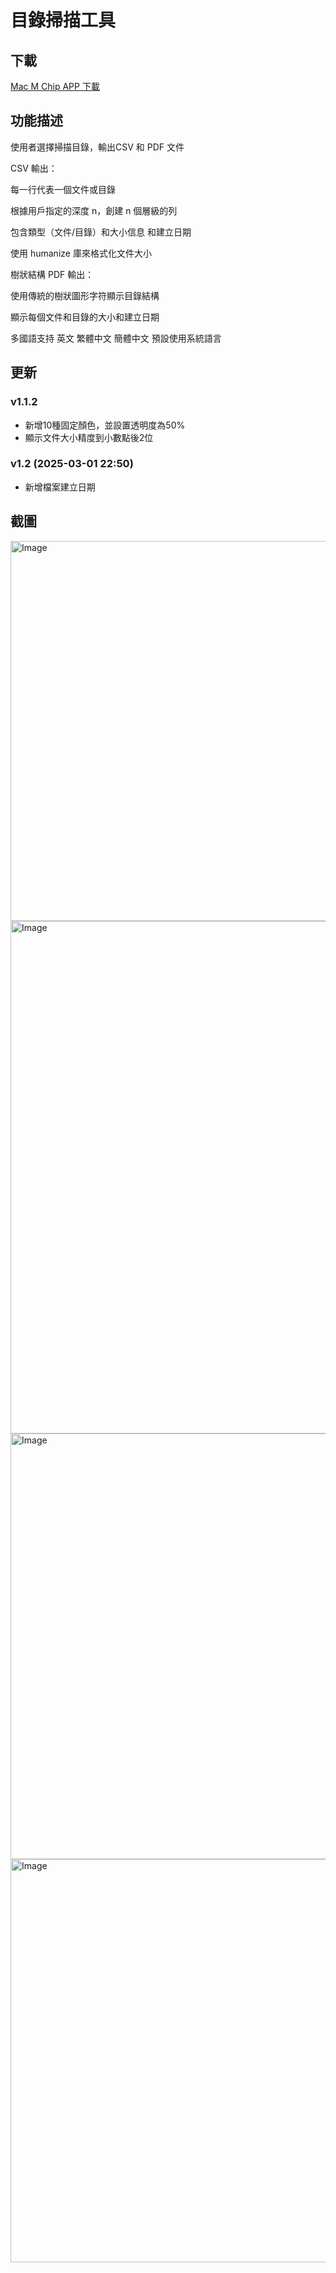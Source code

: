 # 目錄掃描工具

## 下載
[Mac M Chip APP 下載](https://github.com/gumpcpy/directory-scanner/releases/download/v1.2/Directory.Scanner.dmg)

## 功能描述
使用者選擇掃描目錄，輸出CSV 和 PDF 文件

CSV 輸出：

每一行代表一個文件或目錄

根據用戶指定的深度 n，創建 n 個層級的列

包含類型（文件/目錄）和大小信息 和建立日期

使用 humanize 庫來格式化文件大小

樹狀結構 PDF 輸出：

使用傳統的樹狀圖形字符顯示目錄結構

顯示每個文件和目錄的大小和建立日期

多國語支持 英文 繁體中文 簡體中文 預設使用系統語言 

## 更新

### v1.1.2
- 新增10種固定顏色，並設置透明度為50%
- 顯示文件大小精度到小數點後2位

### v1.2 (2025-03-01 22:50)
- 新增檔案建立日期

## 截圖
<img width="608" alt="Image" src="https://github.com/user-attachments/assets/23a31483-fb51-4241-bbe6-c011e2483899" />
<img width="820" alt="Image" src="https://github.com/user-attachments/assets/f0790615-1fd2-441f-b9ba-488abf88b06b" />
<img width="681" alt="Image" src="https://github.com/user-attachments/assets/a55f15bc-7b99-4f85-aa20-8bdd098e7e12" />
<img width="645" alt="Image" src="https://github.com/user-attachments/assets/9d8db7f4-3ca8-4d06-ba1d-2469d28a8502" />





